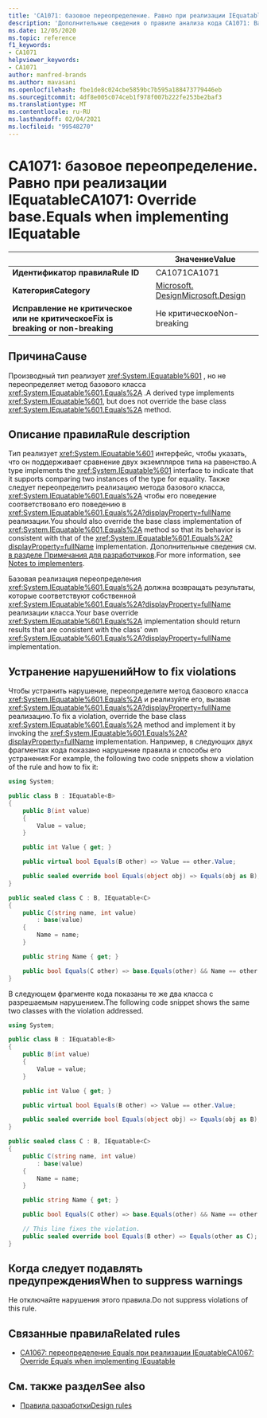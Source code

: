 ```yaml
---
title: 'CA1071: базовое переопределение. Равно при реализации IEquatable (анализ кода)'
description: 'Дополнительные сведения о правиле анализа кода CA1071: Base reoverride. Равно при реализации IEquatable'
ms.date: 12/05/2020
ms.topic: reference
f1_keywords:
- CA1071
helpviewer_keywords:
- CA1071
author: manfred-brands
ms.author: mavasani
ms.openlocfilehash: fbe1de8c024cbe5859bc7b595a188473779446eb
ms.sourcegitcommit: 4df8e005c074ceb1f978f007b222fe253be2baf3
ms.translationtype: MT
ms.contentlocale: ru-RU
ms.lasthandoff: 02/04/2021
ms.locfileid: "99548270"
---
```

# <a name="ca1071-override-baseequals-when-implementing-iequatable"></a><span data-ttu-id="7542c-103">CA1071: базовое переопределение. Равно при реализации IEquatable</span><span class="sxs-lookup"><span data-stu-id="7542c-103">CA1071: Override base.Equals when implementing IEquatable</span></span>

| | <span data-ttu-id="7542c-104">Значение</span><span class="sxs-lookup"><span data-stu-id="7542c-104">Value</span></span> |
|-|-|
| <span data-ttu-id="7542c-105">**Идентификатор правила**</span><span class="sxs-lookup"><span data-stu-id="7542c-105">**Rule ID**</span></span> |<span data-ttu-id="7542c-106">CA1071</span><span class="sxs-lookup"><span data-stu-id="7542c-106">CA1071</span></span>|
| <span data-ttu-id="7542c-107">**Категория**</span><span class="sxs-lookup"><span data-stu-id="7542c-107">**Category**</span></span> |[<span data-ttu-id="7542c-108">Microsoft. Design</span><span class="sxs-lookup"><span data-stu-id="7542c-108">Microsoft.Design</span></span>](design-warnings.md)|
| <span data-ttu-id="7542c-109">**Исправление не критическое или не критическое**</span><span class="sxs-lookup"><span data-stu-id="7542c-109">**Fix is breaking or non-breaking**</span></span> |<span data-ttu-id="7542c-110">Не критическое</span><span class="sxs-lookup"><span data-stu-id="7542c-110">Non-breaking</span></span>|

## <a name="cause"></a><span data-ttu-id="7542c-111">Причина</span><span class="sxs-lookup"><span data-stu-id="7542c-111">Cause</span></span>

<span data-ttu-id="7542c-112">Производный тип реализует <xref:System.IEquatable%601> , но не переопределяет метод базового класса <xref:System.IEquatable%601.Equals%2A> .</span><span class="sxs-lookup"><span data-stu-id="7542c-112">A derived type implements <xref:System.IEquatable%601>, but does not override the base class <xref:System.IEquatable%601.Equals%2A> method.</span></span>

## <a name="rule-description"></a><span data-ttu-id="7542c-113">Описание правила</span><span class="sxs-lookup"><span data-stu-id="7542c-113">Rule description</span></span>

<span data-ttu-id="7542c-114">Тип реализует <xref:System.IEquatable%601> интерфейс, чтобы указать, что он поддерживает сравнение двух экземпляров типа на равенство.</span><span class="sxs-lookup"><span data-stu-id="7542c-114">A type implements the <xref:System.IEquatable%601> interface to indicate that it supports comparing two instances of the type for equality.</span></span> <span data-ttu-id="7542c-115">Также следует переопределить реализацию метода базового класса, <xref:System.IEquatable%601.Equals%2A> чтобы его поведение соответствовало его поведению в <xref:System.IEquatable%601.Equals%2A?displayProperty=fullName> реализации.</span><span class="sxs-lookup"><span data-stu-id="7542c-115">You should also override the base class implementation of <xref:System.IEquatable%601.Equals%2A> method so that its behavior is consistent with that of the <xref:System.IEquatable%601.Equals%2A?displayProperty=fullName> implementation.</span></span>
<span data-ttu-id="7542c-116">Дополнительные сведения см. [в разделе Примечания для разработчиков](/dotnet/api/system.iequatable-1#notes-to-implementers).</span><span class="sxs-lookup"><span data-stu-id="7542c-116">For more information, see [Notes to implementers](/dotnet/api/system.iequatable-1#notes-to-implementers).</span></span>

<span data-ttu-id="7542c-117">Базовая реализация переопределения <xref:System.IEquatable%601.Equals%2A> должна возвращать результаты, которые соответствуют собственной <xref:System.IEquatable%601.Equals%2A?displayProperty=fullName> реализации класса.</span><span class="sxs-lookup"><span data-stu-id="7542c-117">Your base override <xref:System.IEquatable%601.Equals%2A> implementation should return results that are consistent with the class' own <xref:System.IEquatable%601.Equals%2A?displayProperty=fullName> implementation.</span></span>

## <a name="how-to-fix-violations"></a><span data-ttu-id="7542c-118">Устранение нарушений</span><span class="sxs-lookup"><span data-stu-id="7542c-118">How to fix violations</span></span>

<span data-ttu-id="7542c-119">Чтобы устранить нарушение, переопределите метод базового класса <xref:System.IEquatable%601.Equals%2A> и реализуйте его, вызвав <xref:System.IEquatable%601.Equals%2A?displayProperty=fullName> реализацию.</span><span class="sxs-lookup"><span data-stu-id="7542c-119">To fix a violation, override the base class <xref:System.IEquatable%601.Equals%2A> method and implement it by invoking the <xref:System.IEquatable%601.Equals%2A?displayProperty=fullName> implementation.</span></span>
<span data-ttu-id="7542c-120">Например, в следующих двух фрагментах кода показано нарушение правила и способы его устранения:</span><span class="sxs-lookup"><span data-stu-id="7542c-120">For example, the following two code snippets show a violation of the rule and how to fix it:</span></span>

```csharp
using System;

public class B : IEquatable<B>
{
    public B(int value)
    {
        Value = value;
    }

    public int Value { get; }

    public virtual bool Equals(B other) => Value == other.Value;

    public sealed override bool Equals(object obj) => Equals(obj as B);
}

public sealed class C : B, IEquatable<C>
{
    public C(string name, int value)
        : base(value)
    {
        Name = name;
    }

    public string Name { get; }

    public bool Equals(C other) => base.Equals(other) && Name == other.Name;
}
```

<span data-ttu-id="7542c-121">В следующем фрагменте кода показаны те же два класса с разрешаемым нарушением.</span><span class="sxs-lookup"><span data-stu-id="7542c-121">The following code snippet shows the same two classes with the violation addressed.</span></span>

```csharp
using System;

public class B : IEquatable<B>
{
    public B(int value)
    {
        Value = value;
    }

    public int Value { get; }

    public virtual bool Equals(B other) => Value == other.Value;

    public sealed override bool Equals(object obj) => Equals(obj as B);
}

public sealed class C : B, IEquatable<C>
{
    public C(string name, int value)
        : base(value)
    {
        Name = name;
    }

    public string Name { get; }

    public bool Equals(C other) => base.Equals(other) && Name == other.Name;

    // This line fixes the violation.
    public sealed override bool Equals(B other) => Equals(other as C);
}
```

## <a name="when-to-suppress-warnings"></a><span data-ttu-id="7542c-122">Когда следует подавлять предупреждения</span><span class="sxs-lookup"><span data-stu-id="7542c-122">When to suppress warnings</span></span>

<span data-ttu-id="7542c-123">Не отключайте нарушения этого правила.</span><span class="sxs-lookup"><span data-stu-id="7542c-123">Do not suppress violations of this rule.</span></span>

## <a name="related-rules"></a><span data-ttu-id="7542c-124">Связанные правила</span><span class="sxs-lookup"><span data-stu-id="7542c-124">Related rules</span></span>

- [<span data-ttu-id="7542c-125">CA1067: переопределение Equals при реализации IEquatable</span><span class="sxs-lookup"><span data-stu-id="7542c-125">CA1067: Override Equals when implementing IEquatable</span></span>](ca1067.md)

## <a name="see-also"></a><span data-ttu-id="7542c-126">См. также раздел</span><span class="sxs-lookup"><span data-stu-id="7542c-126">See also</span></span>

- [<span data-ttu-id="7542c-127">Правила разработки</span><span class="sxs-lookup"><span data-stu-id="7542c-127">Design rules</span></span>](design-warnings.md)
